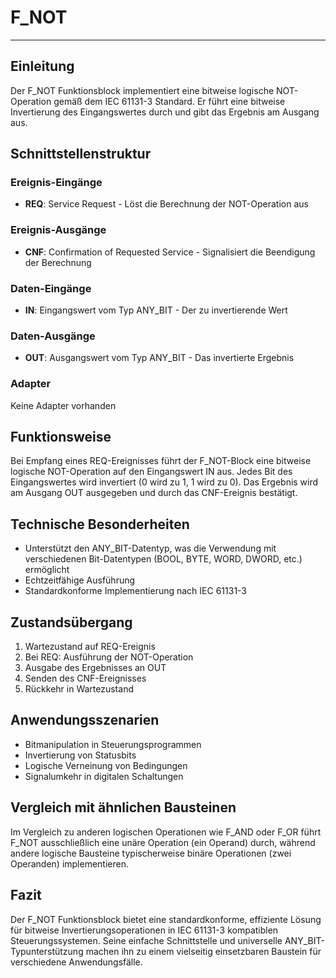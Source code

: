 # F_NOT

* * * * * * * * * *

## Einleitung
Der F_NOT Funktionsblock implementiert eine bitweise logische NOT-Operation gemäß dem IEC 61131-3 Standard. Er führt eine bitweise Invertierung des Eingangswertes durch und gibt das Ergebnis am Ausgang aus.

## Schnittstellenstruktur

### **Ereignis-Eingänge**
- **REQ**: Service Request - Löst die Berechnung der NOT-Operation aus

### **Ereignis-Ausgänge**
- **CNF**: Confirmation of Requested Service - Signalisiert die Beendigung der Berechnung

### **Daten-Eingänge**
- **IN**: Eingangswert vom Typ ANY_BIT - Der zu invertierende Wert

### **Daten-Ausgänge**
- **OUT**: Ausgangswert vom Typ ANY_BIT - Das invertierte Ergebnis

### **Adapter**
Keine Adapter vorhanden

## Funktionsweise
Bei Empfang eines REQ-Ereignisses führt der F_NOT-Block eine bitweise logische NOT-Operation auf den Eingangswert IN aus. Jedes Bit des Eingangswertes wird invertiert (0 wird zu 1, 1 wird zu 0). Das Ergebnis wird am Ausgang OUT ausgegeben und durch das CNF-Ereignis bestätigt.

## Technische Besonderheiten
- Unterstützt den ANY_BIT-Datentyp, was die Verwendung mit verschiedenen Bit-Datentypen (BOOL, BYTE, WORD, DWORD, etc.) ermöglicht
- Echtzeitfähige Ausführung
- Standardkonforme Implementierung nach IEC 61131-3

## Zustandsübergang
1. Wartezustand auf REQ-Ereignis
2. Bei REQ: Ausführung der NOT-Operation
3. Ausgabe des Ergebnisses an OUT
4. Senden des CNF-Ereignisses
5. Rückkehr in Wartezustand

## Anwendungsszenarien
- Bitmanipulation in Steuerungsprogrammen
- Invertierung von Statusbits
- Logische Verneinung von Bedingungen
- Signalumkehr in digitalen Schaltungen

## Vergleich mit ähnlichen Bausteinen
Im Vergleich zu anderen logischen Operationen wie F_AND oder F_OR führt F_NOT ausschließlich eine unäre Operation (ein Operand) durch, während andere logische Bausteine typischerweise binäre Operationen (zwei Operanden) implementieren.

## Fazit
Der F_NOT Funktionsblock bietet eine standardkonforme, effiziente Lösung für bitweise Invertierungsoperationen in IEC 61131-3 kompatiblen Steuerungssystemen. Seine einfache Schnittstelle und universelle ANY_BIT-Typunterstützung machen ihn zu einem vielseitig einsetzbaren Baustein für verschiedene Anwendungsfälle.